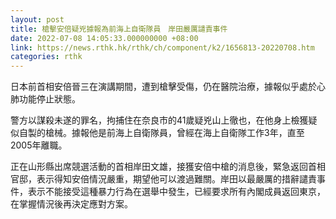 ```yaml
---
layout: post
title: 槍擊安倍疑兇據報為前海上自衛隊員　岸田嚴厲譴責事件
date: 2022-07-08 14:05:33.000000000 +08:00
link: https://news.rthk.hk/rthk/ch/component/k2/1656813-20220708.htm
categories: rthk
---
```


日本前首相安倍晉三在演講期間，遭到槍擊受傷，仍在醫院治療，據報似乎處於心肺功能停止狀態。

警方以謀殺未遂的罪名，拘捕住在奈良市的41歲疑兇山上徹也，在他身上檢獲疑似自製的槍械。據報他是前海上自衛隊員，曾經在海上自衛隊工作3年，直至2005年離職。

正在山形縣出席競選活動的首相岸田文雄，接獲安倍中槍的消息後，緊急返回首相官邸，表示得知安倍情況嚴重，期望他可以渡過難關。岸田以最嚴厲的措辭譴責事件，表示不能接受這種暴力行為在選舉中發生，已經要求所有內閣成員返回東京，在掌握情況後再決定應對方案。
